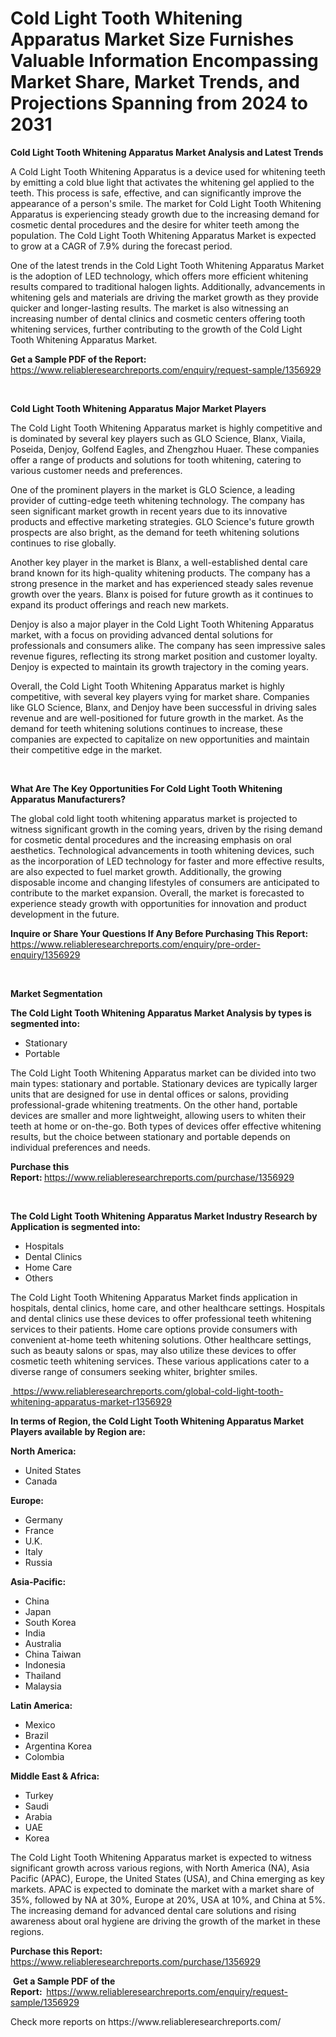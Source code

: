 <p><h1>Cold Light Tooth Whitening Apparatus Market Size Furnishes Valuable Information Encompassing Market Share, Market Trends, and Projections Spanning from 2024 to 2031</h1></p><p><strong>Cold Light Tooth Whitening Apparatus Market Analysis and Latest Trends</strong></p>
<p><p>A Cold Light Tooth Whitening Apparatus is a device used for whitening teeth by emitting a cold blue light that activates the whitening gel applied to the teeth. This process is safe, effective, and can significantly improve the appearance of a person's smile. The market for Cold Light Tooth Whitening Apparatus is experiencing steady growth due to the increasing demand for cosmetic dental procedures and the desire for whiter teeth among the population. The Cold Light Tooth Whitening Apparatus Market is expected to grow at a CAGR of 7.9% during the forecast period.</p><p>One of the latest trends in the Cold Light Tooth Whitening Apparatus Market is the adoption of LED technology, which offers more efficient whitening results compared to traditional halogen lights. Additionally, advancements in whitening gels and materials are driving the market growth as they provide quicker and longer-lasting results. The market is also witnessing an increasing number of dental clinics and cosmetic centers offering tooth whitening services, further contributing to the growth of the Cold Light Tooth Whitening Apparatus Market.</p></p>
<p><strong>Get a Sample PDF of the Report:&nbsp;</strong> <a href="https://www.reliableresearchreports.com/enquiry/request-sample/1356929">https://www.reliableresearchreports.com/enquiry/request-sample/1356929</a></p>
<p>&nbsp;</p>
<p><strong>Cold Light Tooth Whitening Apparatus Major Market Players</strong></p>
<p><p>The Cold Light Tooth Whitening Apparatus market is highly competitive and is dominated by several key players such as GLO Science, Blanx, Viaila, Poseida, Denjoy, Golfend Eagles, and Zhengzhou Huaer. These companies offer a range of products and solutions for tooth whitening, catering to various customer needs and preferences.</p><p>One of the prominent players in the market is GLO Science, a leading provider of cutting-edge teeth whitening technology. The company has seen significant market growth in recent years due to its innovative products and effective marketing strategies. GLO Science's future growth prospects are also bright, as the demand for teeth whitening solutions continues to rise globally.</p><p>Another key player in the market is Blanx, a well-established dental care brand known for its high-quality whitening products. The company has a strong presence in the market and has experienced steady sales revenue growth over the years. Blanx is poised for future growth as it continues to expand its product offerings and reach new markets.</p><p>Denjoy is also a major player in the Cold Light Tooth Whitening Apparatus market, with a focus on providing advanced dental solutions for professionals and consumers alike. The company has seen impressive sales revenue figures, reflecting its strong market position and customer loyalty. Denjoy is expected to maintain its growth trajectory in the coming years.</p><p>Overall, the Cold Light Tooth Whitening Apparatus market is highly competitive, with several key players vying for market share. Companies like GLO Science, Blanx, and Denjoy have been successful in driving sales revenue and are well-positioned for future growth in the market. As the demand for teeth whitening solutions continues to increase, these companies are expected to capitalize on new opportunities and maintain their competitive edge in the market.</p></p>
<p>&nbsp;</p>
<p><strong>What Are The Key Opportunities For Cold Light Tooth Whitening Apparatus Manufacturers?</strong></p>
<p><p>The global cold light tooth whitening apparatus market is projected to witness significant growth in the coming years, driven by the rising demand for cosmetic dental procedures and the increasing emphasis on oral aesthetics. Technological advancements in tooth whitening devices, such as the incorporation of LED technology for faster and more effective results, are also expected to fuel market growth. Additionally, the growing disposable income and changing lifestyles of consumers are anticipated to contribute to the market expansion. Overall, the market is forecasted to experience steady growth with opportunities for innovation and product development in the future.</p></p>
<p><strong>Inquire or Share Your Questions If Any Before Purchasing This Report:</strong> <a href="https://www.reliableresearchreports.com/enquiry/pre-order-enquiry/1356929">https://www.reliableresearchreports.com/enquiry/pre-order-enquiry/1356929</a></p>
<p>&nbsp;</p>
<p><strong>Market Segmentation</strong></p>
<p><strong>The Cold Light Tooth Whitening Apparatus Market Analysis by types is segmented into:</strong></p>
<p><ul><li>Stationary</li><li>Portable</li></ul></p>
<p><p>The Cold Light Tooth Whitening Apparatus market can be divided into two main types: stationary and portable. Stationary devices are typically larger units that are designed for use in dental offices or salons, providing professional-grade whitening treatments. On the other hand, portable devices are smaller and more lightweight, allowing users to whiten their teeth at home or on-the-go. Both types of devices offer effective whitening results, but the choice between stationary and portable depends on individual preferences and needs.</p></p>
<p><strong>Purchase this Report:&nbsp;</strong><a href="https://www.reliableresearchreports.com/purchase/1356929">https://www.reliableresearchreports.com/purchase/1356929</a></p>
<p>&nbsp;</p>
<p><strong>The Cold Light Tooth Whitening Apparatus Market Industry Research by Application is segmented into:</strong></p>
<p><ul><li>Hospitals</li><li>Dental Clinics</li><li>Home Care</li><li>Others</li></ul></p>
<p><p>The Cold Light Tooth Whitening Apparatus Market finds application in hospitals, dental clinics, home care, and other healthcare settings. Hospitals and dental clinics use these devices to offer professional teeth whitening services to their patients. Home care options provide consumers with convenient at-home teeth whitening solutions. Other healthcare settings, such as beauty salons or spas, may also utilize these devices to offer cosmetic teeth whitening services. These various applications cater to a diverse range of consumers seeking whiter, brighter smiles.</p></p>
<p><a href="https://www.reliableresearchreports.com/global-cold-light-tooth-whitening-apparatus-market-r1356929">&nbsp;https://www.reliableresearchreports.com/global-cold-light-tooth-whitening-apparatus-market-r1356929</a></p>
<p><strong>In terms of Region, the Cold Light Tooth Whitening Apparatus Market Players available by Region are:</strong></p>
<p>
    <p> <strong> North America: </strong>
        <ul>
            <li>United States</li>
            <li>Canada</li>
        </ul>
        </p> 
    <p> <strong> Europe: </strong>
        <ul>
            <li>Germany</li>
            <li>France</li>
            <li>U.K.</li>
            <li>Italy</li>
            <li>Russia</li>
        </ul>
        </p> 
    <p> <strong> Asia-Pacific: </strong>
        <ul>
            <li>China</li>
            <li>Japan</li>
            <li>South Korea</li>
            <li>India</li>
            <li>Australia</li>
            <li>China Taiwan</li>
            <li>Indonesia</li>
            <li>Thailand</li>
            <li>Malaysia</li>
        </ul>
        </p> 
    <p> <strong> Latin America: </strong>
        <ul>
            <li>Mexico</li>
            <li>Brazil</li>
            <li>Argentina Korea</li>
            <li>Colombia</li>
        </ul>
        </p> 
    <p> <strong> Middle East & Africa: </strong>
        <ul>
            <li>Turkey</li>
            <li>Saudi</li>
            <li>Arabia</li>
            <li>UAE</li>
            <li>Korea</li>
        </ul>
    </p>
    </p>
<p><p>The Cold Light Tooth Whitening Apparatus market is expected to witness significant growth across various regions, with North America (NA), Asia Pacific (APAC), Europe, the United States (USA), and China emerging as key markets. APAC is expected to dominate the market with a market share of 35%, followed by NA at 30%, Europe at 20%, USA at 10%, and China at 5%. The increasing demand for advanced dental care solutions and rising awareness about oral hygiene are driving the growth of the market in these regions.</p></p>
<p><strong>Purchase this Report: </strong><a href="https://www.reliableresearchreports.com/purchase/1356929">https://www.reliableresearchreports.com/purchase/1356929</a></p>
<p>&nbsp;<strong>Get a Sample PDF of the Report:&nbsp;&nbsp;</strong><a href="https://www.reliableresearchreports.com/enquiry/request-sample/1356929">https://www.reliableresearchreports.com/enquiry/request-sample/1356929</a></p>
<p><strong></strong></p>
<p>Check more reports on https://www.reliableresearchreports.com/</p>